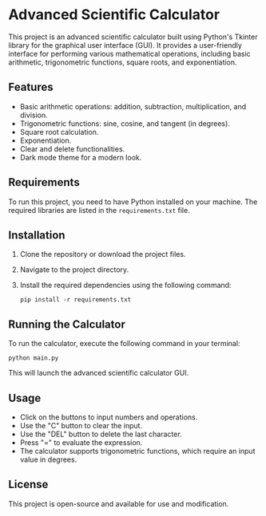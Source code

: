 # Advanced Scientific Calculator

This project is an advanced scientific calculator built using Python's Tkinter library for the graphical user interface (GUI). It provides a user-friendly interface for performing various mathematical operations, including basic arithmetic, trigonometric functions, square roots, and exponentiation.

## Features

- Basic arithmetic operations: addition, subtraction, multiplication, and division.
- Trigonometric functions: sine, cosine, and tangent (in degrees).
- Square root calculation.
- Exponentiation.
- Clear and delete functionalities.
- Dark mode theme for a modern look.

## Requirements

To run this project, you need to have Python installed on your machine. The required libraries are listed in the `requirements.txt` file.

## Installation

1. Clone the repository or download the project files.
2. Navigate to the project directory.
3. Install the required dependencies using the following command:

   ```
   pip install -r requirements.txt
   ```

## Running the Calculator

To run the calculator, execute the following command in your terminal:

```
python main.py
```

This will launch the advanced scientific calculator GUI.

## Usage

- Click on the buttons to input numbers and operations.
- Use the "C" button to clear the input.
- Use the "DEL" button to delete the last character.
- Press "=" to evaluate the expression.
- The calculator supports trigonometric functions, which require an input value in degrees.

## License

This project is open-source and available for use and modification.